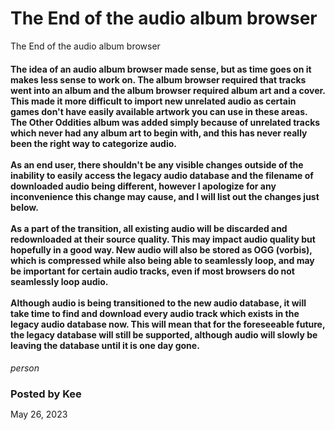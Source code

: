 # The End of the audio album browser
<div class="home-content-container"><p class="dreamsdb infotitle">The End of the audio album browser</p></div><div><h4 style="margin-bottom: 4px;">The idea of an audio album browser made sense, but as time goes on it makes less sense to work on. The album browser required that tracks went into an album and the album browser required album art and a cover. This made it more difficult to import new unrelated audio as certain games don't have easily available artwork you can use in these areas. The Other Oddities album was added simply because of unrelated tracks which never had any album art to begin with, and this has never really been the right way to categorize audio.<br><br>As an end user, there shouldn't be any visible changes outside of the inability to easily access the legacy audio database and the filename of downloaded audio being different, however I apologize for any inconvenience this change may cause, and I will list out the changes just below.<br><br>As a part of the transition, all existing audio will be discarded and redownloaded at their source quality. This may impact audio quality but hopefully in a good way. New audio will also be stored as OGG (vorbis), which is compressed while also being able to seamlessly loop, and may be important for certain audio tracks, even if most browsers do not seamlessly loop audio.<br><br>Although audio is being transitioned to the new audio database, it will take time to find and download every audio track which exists in the legacy audio database now. This will mean that for the foreseeable future, the legacy database will still be supported, although audio will slowly be leaving the database until it is one day gone.</h4><h4></h4><div class="changelog-container"><div><i class="material-icons">person</i><h3 id="console-edition-pamoramas">Posted by Kee</h3><p id="console-edition-pamoramas" style="line-height:14px;margin:0">May 26, 2023</p></div></div></div>
